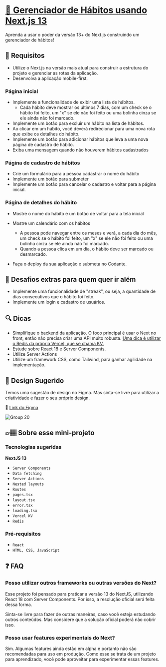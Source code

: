 # [📅 Gerenciador de Hábitos usando Next.js 13](https://codante.io/mini-projetos/gerenciador-de-habitos-nextjs)

Aprenda a usar o poder da versão 13+ do Next.js construindo um gerenciador de hábitos!

## 🔨 Requisitos
- Utilize o Next.js na versão mais atual para construir a estrutura do projeto e gerenciar as rotas da aplicação.
- Desenvolva a aplicação mobile-first.

### Página inicial

- Implemente a funcionalidade de exibir uma lista de hábitos.
  - Cada hábito deve mostrar os últimos 7 dias, com um check se o hábito foi feito, um "x" se ele não foi feito ou uma bolinha cinza se ele ainda não foi marcado.
- Implemente um botão para excluir um hábito na lista de hábitos.
- Ao clicar em um hábito, você deverá redirecionar para uma nova rota que exibe os detalhes do hábito.
- Implemente um botão para adicionar hábitos que leva a uma nova página de cadastro de hábito.
- Exiba uma mensagem quando não houverem hábitos cadastrados

### Página de cadastro de hábitos

- Crie um formulário para a pessoa cadastrar o nome do hábito
- Implemente um botão para submeter
- Implemente um botão para cancelar o cadastro e voltar para a página inicial.

### Página de detalhes do hábito

- Mostre o nome do hábito e um botão de voltar para a tela inicial
- Mostre um calendário com os hábitos
  - A pessoa pode navegar entre os meses e verá, a cada dia do mês, um check se o hábito foi feito, um "x" se ele não foi feito ou uma bolinha cinza se ele ainda não foi marcado.
  - Quando a pessoa clica em um dia, o hábito deve ser marcado ou desmarcado.
    
- Faça o deploy da sua aplicação e submeta no Codante.

## 🔨 Desafios extras para quem quer ir além
- Implemente uma funcionalidade de "streak", ou seja, a quantidade de dias consecutivos que o hábito foi feito.
- Implemente um login e cadastro de usuários.

## 🔍 Dicas
- Simplifique o backend da aplicação. O foco principal é usar o Next no front, então não precisa criar uma API muito robusta. [Uma dica é utilizar o Redis da própria Vercel, que se chama KV.](https://vercel.com/docs/storage/vercel-kv)
- Estude sobre React 18 e Server Components.
- Utilize Server Actions
- Utilize um framework CSS, como Tailwind, para ganhar agilidade na implementação.

## 🎨 Design Sugerido
Temos uma sugestão de design no Figma. Mas sinta-se livre para utilizar a criatividade e fazer o seu próprio design.

🔗 [Link do Figma](https://www.figma.com/file/suvmja6210ggZOO6Cpehjl/Mini-Projetos---Codante.io?type=design&node-id=1533-149&mode=design&t=tptjmPrWwZzLsv9Z-0)

![Group 20](https://github.com/codante-io/mp-gerenciador-habitos-next/assets/6475893/72c62cf3-f8da-4540-923e-0b064e2e0961)


## 👉🏽 Sobre esse mini-projeto
### Tecnologias sugeridas
**NextJS 13**

- `Server Components`
- `Data fetching`
- `Server Actions`
- `Nested layouts`
- `Routes`
- `pages.tsx`
- `layout.tsx`
- `error.tsx`
- `loading.tsx`
- `Vercel KV`
- `Redis`

### Pré-requisitos
- `React`
- `HTML, CSS, JavaScript`

## ❓ FAQ
### Posso utilizar outros frameworks ou outras versões do Next?
Esse projeto foi pensado para praticar a versão 13 do NextJS, utilizando React 18 com Server Components. Por isso, a resolução oficial será feita dessa forma.

Sinta-se livre para fazer de outras maneiras, caso você esteja estudando outros conteúdos. Mas considere que a solução oficial poderá não cobrir isso. 

### Posso usar features experimentais do Next?
Sim. Algumas features ainda estão em alpha e portanto não são recomendadas para uso em produção. Como esse se trata de um projeto para aprendizado, você pode aproveitar para experimentar essas features.
